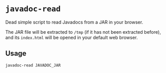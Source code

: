 # `javadoc-read`

Dead simple script to read Javadocs from a JAR in your browser.

The JAR file will be extracted to `/tmp` (if it has not been extracted before), and its `index.html` will be opened in your default web browser.

## Usage

 ```sh
 javadoc-read JAVADOC_JAR
 ```
